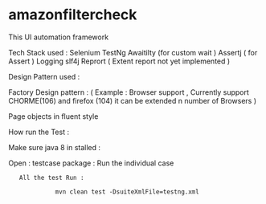 # amazonfiltercheck
This UI automation framework 

Tech Stack used :
Selenium 
TestNg
 Awaitilty (for custom wait )
Assertj ( for Assert )
Logging slf4j 
Reprort ( Extent report not yet implemented )

Design Pattern used :

Factory Design pattern : ( Example : Browser support , Currently support CHORME(106) and firefox (104) it can be extended n number of Browsers )

Page objects  in fluent style 

How run the Test :

Make sure java 8 in stalled :

Open : testcase package : Run the individual case 
       
       All the test Run : 
       
                 mvn clean test -DsuiteXmlFile=testng.xml
